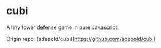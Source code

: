 # cubi

A tiny tower defense game in pure Javascript.

Origin repo: (sdepold/cubi)[https://github.com/sdepold/cubi]
